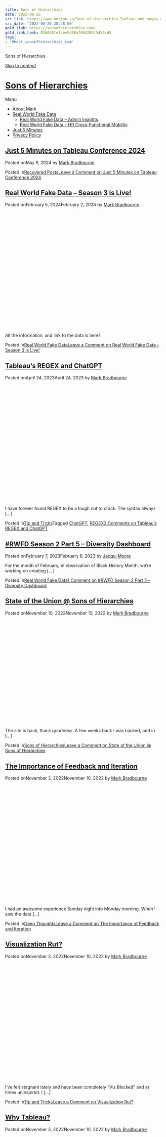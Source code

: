 ```yaml
---
title: Sons of Hierarchies
date: 2022-06-26
src_link: https://www.notion.so/Sons-of-Hierarchies-Tableau-and-maybe-a-little-motorcycle-talk-58e51859cd094efda0ba71f0410b190c
src_date: '2022-06-26 20:48:00'
gold_link: https://sonsofhierarchies.com/
gold_link_hash: 02b048fe1aee5d30a768d28bf5453cd8
tags:
- '#host_sonsofhierarchies_com'
---
```








Sons of Hierarchies



















[Skip to content](#content)


[Sons of Hierarchies](https://sonsofhierarchies.com/)
=====================================================




Menu
* [About Mark](https://sonsofhierarchies.com/about-mark/)
* [Real World Fake Data](https://sonsofhierarchies.com/real-world-fake-data/)
	+ [Real World Fake Data – Admin Insights](https://sonsofhierarchies.com/real-world-fake-data-admin-insights/)
	+ [Real World Fake Data – HR Cross-Functional Mobility](https://sonsofhierarchies.com/real-world-fake-data-hr-cross-functional-mobility/)
* [Just 5 Minutes](https://sonsofhierarchies.com/just-5-minutes/)
* [Privacy Policy](https://sonsofhierarchies.com/privacy-policy/)

 





[Just 5 Minutes on Tableau Conference 2024](https://sonsofhierarchies.com/2024/05/09/just-5-minutes-on-tableau-conference-2024/)
--------------------------------------------------------------------------------------------------------------------------------

 
Posted onMay 9, 2024  by [Mark Bradbourne](https://sonsofhierarchies.com/author/mbradbourne/) 




Posted in[Recovered Posts](https://sonsofhierarchies.com/category/recovered/)[Leave a Comment on Just 5 Minutes on Tableau Conference 2024](https://sonsofhierarchies.com/2024/05/09/just-5-minutes-on-tableau-conference-2024/#respond) 



[Real World Fake Data – Season 3 is Live!](https://sonsofhierarchies.com/2024/02/05/real-world-fake-data-season-3-is-live/)
---------------------------------------------------------------------------------------------------------------------------

 
Posted onFebruary 5, 2024February 2, 2024  by [Mark Bradbourne](https://sonsofhierarchies.com/author/mbradbourne/) 

[![](data:image/svg+xml,%3Csvg%20xmlns='http://www.w3.org/2000/svg'%20viewBox='0%200%20320%20240'%3E%3C/svg%3E)](https://sonsofhierarchies.com/2024/02/05/real-world-fake-data-season-3-is-live/) 

All the information, and link to the data is here!




Posted in[Real World Fake Data](https://sonsofhierarchies.com/category/rwfd/)[Leave a Comment on Real World Fake Data – Season 3 is Live!](https://sonsofhierarchies.com/2024/02/05/real-world-fake-data-season-3-is-live/#respond) 



[Tableau’s REGEX and ChatGPT](https://sonsofhierarchies.com/2023/04/24/tableaus-regex-and-chatgpt/)
---------------------------------------------------------------------------------------------------

 
Posted onApril 24, 2023April 24, 2023  by [Mark Bradbourne](https://sonsofhierarchies.com/author/mbradbourne/) 

[![](data:image/svg+xml,%3Csvg%20xmlns='http://www.w3.org/2000/svg'%20viewBox='0%200%20320%20240'%3E%3C/svg%3E)](https://sonsofhierarchies.com/2023/04/24/tableaus-regex-and-chatgpt/) 

I have forever found REGEX to be a tough nut to crack. The syntax always […]




Posted in[Tip and Tricks](https://sonsofhierarchies.com/category/tip-and-tricks/)Tagged [ChatGPT](https://sonsofhierarchies.com/tag/chatgpt/), [REGEX](https://sonsofhierarchies.com/tag/regex/)[3 Comments on Tableau’s REGEX and ChatGPT](https://sonsofhierarchies.com/2023/04/24/tableaus-regex-and-chatgpt/#comments) 



[#RWFD Season 2 Part 5 – Diversity Dashboard](https://sonsofhierarchies.com/2023/02/07/rwfd-season-2-part-5-diversity-dashboard/)
---------------------------------------------------------------------------------------------------------------------------------

 
Posted onFebruary 7, 2023February 8, 2023  by [Jacqui Moore](https://sonsofhierarchies.com/author/jmoore/) 


For the month of February, in observation of Black History Month, we’re working on creating […]




Posted in[Real World Fake Data](https://sonsofhierarchies.com/category/rwfd/)[1 Comment on #RWFD Season 2 Part 5 – Diversity Dashboard](https://sonsofhierarchies.com/2023/02/07/rwfd-season-2-part-5-diversity-dashboard/#comments) 



[State of the Union @ Sons of Hierarchies](https://sonsofhierarchies.com/2022/11/10/state-of-the-union-sons-of-hierarchies/)
----------------------------------------------------------------------------------------------------------------------------

 
Posted onNovember 10, 2022November 10, 2022  by [Mark Bradbourne](https://sonsofhierarchies.com/author/mbradbourne/) 

[![](data:image/svg+xml,%3Csvg%20xmlns='http://www.w3.org/2000/svg'%20viewBox='0%200%201920%201278'%3E%3C/svg%3E)](https://sonsofhierarchies.com/2022/11/10/state-of-the-union-sons-of-hierarchies/) 

The site is back, thank goodness. A few weeks back I was hacked, and in […]




Posted in[Sons of Hierarchies](https://sonsofhierarchies.com/category/sons-of-hierarchies/)[Leave a Comment on State of the Union @ Sons of Hierarchies](https://sonsofhierarchies.com/2022/11/10/state-of-the-union-sons-of-hierarchies/#respond) 



[The Importance of Feedback and Iteration](https://sonsofhierarchies.com/2022/11/03/the-importance-of-feedback-and-iteration/)
------------------------------------------------------------------------------------------------------------------------------

 
Posted onNovember 3, 2022November 10, 2022  by [Mark Bradbourne](https://sonsofhierarchies.com/author/mbradbourne/) 

[![](data:image/svg+xml,%3Csvg%20xmlns='http://www.w3.org/2000/svg'%20viewBox='0%200%20320%20240'%3E%3C/svg%3E)](https://sonsofhierarchies.com/2022/11/03/the-importance-of-feedback-and-iteration/) 

I had an awesome experience Sunday night into Monday morning. When I saw the data […]




Posted in[Deep Thoughts](https://sonsofhierarchies.com/category/dt/)[Leave a Comment on The Importance of Feedback and Iteration](https://sonsofhierarchies.com/2022/11/03/the-importance-of-feedback-and-iteration/#respond) 



[Visualization Rut?](https://sonsofhierarchies.com/2022/11/03/visualization-rut/)
---------------------------------------------------------------------------------

 
Posted onNovember 3, 2022November 10, 2022  by [Mark Bradbourne](https://sonsofhierarchies.com/author/mbradbourne/) 

[![](data:image/svg+xml,%3Csvg%20xmlns='http://www.w3.org/2000/svg'%20viewBox='0%200%20320%20240'%3E%3C/svg%3E)](https://sonsofhierarchies.com/2022/11/03/visualization-rut/) 

I’ve felt stagnant lately and have been completely “Viz Blocked” and at times uninspired. I […]




Posted in[Tip and Tricks](https://sonsofhierarchies.com/category/tip-and-tricks/)[Leave a Comment on Visualization Rut?](https://sonsofhierarchies.com/2022/11/03/visualization-rut/#respond) 



[Why Tableau?](https://sonsofhierarchies.com/2022/11/03/why-tableau/)
---------------------------------------------------------------------

 
Posted onNovember 3, 2022November 10, 2022  by [Mark Bradbourne](https://sonsofhierarchies.com/author/mbradbourne/) 

[![](data:image/svg+xml,%3Csvg%20xmlns='http://www.w3.org/2000/svg'%20viewBox='0%200%20320%20240'%3E%3C/svg%3E)](https://sonsofhierarchies.com/2022/11/03/why-tableau/) 

Recently, someone posed this question to me… now normally, I expect this question to come […]




Posted in[Deep Thoughts](https://sonsofhierarchies.com/category/dt/)[Leave a Comment on Why Tableau?](https://sonsofhierarchies.com/2022/11/03/why-tableau/#respond) 



[Real World Fake Data – Season 1 Retrospective](https://sonsofhierarchies.com/2022/11/03/real-world-fake-data-season-1-retrospective/)
--------------------------------------------------------------------------------------------------------------------------------------

 
Posted onNovember 3, 2022November 10, 2022  by [Mark Bradbourne](https://sonsofhierarchies.com/author/mbradbourne/) 

[![](data:image/svg+xml,%3Csvg%20xmlns='http://www.w3.org/2000/svg'%20viewBox='0%200%20320%20240'%3E%3C/svg%3E)](https://sonsofhierarchies.com/2022/11/03/real-world-fake-data-season-1-retrospective/) 

Last summer, when I started to formulate the idea for Real World Fake Data, I […]




Posted in[Real World Fake Data](https://sonsofhierarchies.com/category/rwfd/)[Leave a Comment on Real World Fake Data – Season 1 Retrospective](https://sonsofhierarchies.com/2022/11/03/real-world-fake-data-season-1-retrospective/#respond) 



[Tableau Public Checklist!](https://sonsofhierarchies.com/2022/11/03/tableau-public-checklist/)
-----------------------------------------------------------------------------------------------

 
Posted onNovember 3, 2022November 10, 2022  by [Mark Bradbourne](https://sonsofhierarchies.com/author/mbradbourne/) 

[![](data:image/svg+xml,%3Csvg%20xmlns='http://www.w3.org/2000/svg'%20viewBox='0%200%20320%20240'%3E%3C/svg%3E)](https://sonsofhierarchies.com/2022/11/03/tableau-public-checklist/) 

If you ever look at the Tableau Public API data you will see a Revision […]




Posted in[Tip and Tricks](https://sonsofhierarchies.com/category/tip-and-tricks/)[Leave a Comment on Tableau Public Checklist!](https://sonsofhierarchies.com/2022/11/03/tableau-public-checklist/#respond) 


Posts navigation
----------------


1
[2](https://sonsofhierarchies.com/page/2/)
[3](https://sonsofhierarchies.com/page/3/)
[4](https://sonsofhierarchies.com/page/4/)
[5](https://sonsofhierarchies.com/page/5/)
[6](https://sonsofhierarchies.com/page/6/)
…
[12](https://sonsofhierarchies.com/page/12/)
[Next](https://sonsofhierarchies.com/page/2/)



SearchSearchRecent Posts
------------

* [Just 5 Minutes on Tableau Conference 2024](https://sonsofhierarchies.com/2024/05/09/just-5-minutes-on-tableau-conference-2024/)
* [Real World Fake Data – Season 3 is Live!](https://sonsofhierarchies.com/2024/02/05/real-world-fake-data-season-3-is-live/)
* [Tableau’s REGEX and ChatGPT](https://sonsofhierarchies.com/2023/04/24/tableaus-regex-and-chatgpt/)
* [#RWFD Season 2 Part 5 – Diversity Dashboard](https://sonsofhierarchies.com/2023/02/07/rwfd-season-2-part-5-diversity-dashboard/)
* [State of the Union @ Sons of Hierarchies](https://sonsofhierarchies.com/2022/11/10/state-of-the-union-sons-of-hierarchies/)
Recent Comments
---------------

1. Paul Albert on [Tableau’s REGEX and ChatGPT](https://sonsofhierarchies.com/2023/04/24/tableaus-regex-and-chatgpt/#comment-1723)
2. Ueli on [Tableau’s REGEX and ChatGPT](https://sonsofhierarchies.com/2023/04/24/tableaus-regex-and-chatgpt/#comment-1609)
3. [Chris McClellan](http://visualisedata.com.au) on [Tableau’s REGEX and ChatGPT](https://sonsofhierarchies.com/2023/04/24/tableaus-regex-and-chatgpt/#comment-1243)
4. Rayen on [#RWFD Season 2 Part 5 – Diversity Dashboard](https://sonsofhierarchies.com/2023/02/07/rwfd-season-2-part-5-diversity-dashboard/#comment-836)
Archives
--------

* [May 2024](https://sonsofhierarchies.com/2024/05/)
* [February 2024](https://sonsofhierarchies.com/2024/02/)
* [April 2023](https://sonsofhierarchies.com/2023/04/)
* [February 2023](https://sonsofhierarchies.com/2023/02/)
* [November 2022](https://sonsofhierarchies.com/2022/11/)
* [October 2022](https://sonsofhierarchies.com/2022/10/)
* [September 2022](https://sonsofhierarchies.com/2022/09/)
* [August 2022](https://sonsofhierarchies.com/2022/08/)
* [July 2022](https://sonsofhierarchies.com/2022/07/)
* [June 2022](https://sonsofhierarchies.com/2022/06/)
* [May 2022](https://sonsofhierarchies.com/2022/05/)
* [March 2022](https://sonsofhierarchies.com/2022/03/)
* [June 2021](https://sonsofhierarchies.com/2021/06/)
* [May 2021](https://sonsofhierarchies.com/2021/05/)
* [April 2021](https://sonsofhierarchies.com/2021/04/)
* [March 2021](https://sonsofhierarchies.com/2021/03/)
* [February 2021](https://sonsofhierarchies.com/2021/02/)
* [January 2021](https://sonsofhierarchies.com/2021/01/)
* [December 2020](https://sonsofhierarchies.com/2020/12/)
* [October 2020](https://sonsofhierarchies.com/2020/10/)
* [April 2020](https://sonsofhierarchies.com/2020/04/)
* [March 2020](https://sonsofhierarchies.com/2020/03/)
* [February 2020](https://sonsofhierarchies.com/2020/02/)
* [November 2019](https://sonsofhierarchies.com/2019/11/)
* [October 2019](https://sonsofhierarchies.com/2019/10/)
* [August 2019](https://sonsofhierarchies.com/2019/08/)
* [May 2019](https://sonsofhierarchies.com/2019/05/)
* [March 2019](https://sonsofhierarchies.com/2019/03/)
* [February 2019](https://sonsofhierarchies.com/2019/02/)
* [December 2018](https://sonsofhierarchies.com/2018/12/)
* [November 2018](https://sonsofhierarchies.com/2018/11/)
* [October 2018](https://sonsofhierarchies.com/2018/10/)
* [August 2018](https://sonsofhierarchies.com/2018/08/)
* [July 2018](https://sonsofhierarchies.com/2018/07/)
* [June 2018](https://sonsofhierarchies.com/2018/06/)
* [May 2018](https://sonsofhierarchies.com/2018/05/)
* [April 2018](https://sonsofhierarchies.com/2018/04/)
* [February 2018](https://sonsofhierarchies.com/2018/02/)
* [January 2018](https://sonsofhierarchies.com/2018/01/)
* [December 2017](https://sonsofhierarchies.com/2017/12/)
* [November 2017](https://sonsofhierarchies.com/2017/11/)
* [October 2017](https://sonsofhierarchies.com/2017/10/)
* [September 2017](https://sonsofhierarchies.com/2017/09/)
* [July 2017](https://sonsofhierarchies.com/2017/07/)
* [March 2017](https://sonsofhierarchies.com/2017/03/)
* [February 2017](https://sonsofhierarchies.com/2017/02/)
Categories
----------

* [Deep Thoughts](https://sonsofhierarchies.com/category/dt/)
* [Real World Fake Data](https://sonsofhierarchies.com/category/rwfd/)
* [Recovered Posts](https://sonsofhierarchies.com/category/recovered/)
* [Sons of Hierarchies](https://sonsofhierarchies.com/category/sons-of-hierarchies/)
* [Tableau Server](https://sonsofhierarchies.com/category/tableau-server/)
* [Tip and Tricks](https://sonsofhierarchies.com/category/tip-and-tricks/)

Latest Posts
------------


* [Just 5 Minutes on Tableau Conference 2024](https://sonsofhierarchies.com/2024/05/09/just-5-minutes-on-tableau-conference-2024/)
* [Real World Fake Data – Season 3 is Live!](https://sonsofhierarchies.com/2024/02/05/real-world-fake-data-season-3-is-live/)
* [Tableau’s REGEX and ChatGPT](https://sonsofhierarchies.com/2023/04/24/tableaus-regex-and-chatgpt/)
* [#RWFD Season 2 Part 5 – Diversity Dashboard](https://sonsofhierarchies.com/2023/02/07/rwfd-season-2-part-5-diversity-dashboard/)
* [State of the Union @ Sons of Hierarchies](https://sonsofhierarchies.com/2022/11/10/state-of-the-union-sons-of-hierarchies/)




[Proudly powered by WordPress](https://wordpress.org/)
 | 
 Theme: [Grid Magazine](https://github.com/gonzomir/grid-magazine) by Milen Petrinski - Gonzo.